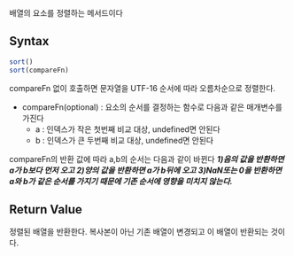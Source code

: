 배열의 요소를 정렬하는 메서드이다

## Syntax

```js
sort()
sort(compareFn)
```

compareFn 없이 호출하면 문자열을 UTF-16 순서에 따라 오름차순으로 정렬한다.

- compareFn(optional) : 요소의 순서를 결정하는 함수로 다음과 같은 매개변수를 가진다
  - a : 인덱스가 작은 첫번째 비교 대상, undefined면 안된다
  - b : 인덱스가 큰 두번째 비교 대상, undefined면 안된다

compareFn의 반환 값에 따라 a,b의 순서는 다음과 같이 바뀐다
***1)음의 값을 반환하면 a가 b보다 먼저 오고***
***2)양의 값을 반환하면 a가 b뒤에 오고*** 
***3)NaN또는 0을 반환하면 a와 b가 같은 순서를 가지기 때문에  기존 순서에 영향을 미치지 않는다.***

## Return Value
정렬된 배열을 반환한다. 복사본이 아닌 기존 배열이 변경되고 이 배열이 반환되는 것이다.